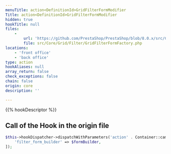 ```yaml
---
menuTitle: action<DefinitionId>GridFilterFormModifier
Title: action<DefinitionId>GridFilterFormModifier
hidden: true
hookTitle: null
files:
    -
        url: 'https://github.com/PrestaShop/PrestaShop/blob/8.0.x/src/Core/Grid/Filter/GridFilterFormFactory.php'
        file: src/Core/Grid/Filter/GridFilterFormFactory.php
locations:
    - 'front office'
    - 'back office'
type: action
hookAliases: null
array_return: false
check_exceptions: false
chain: false
origin: core
description: ''

---
```


{{% hookDescriptor %}}

## Call of the Hook in the origin file

```php
$this->hookDispatcher->dispatchWithParameters('action' . Container::camelize($definition->getId()) . 'GridFilterFormModifier', [
    'filter_form_builder' => $formBuilder,
]);
```
